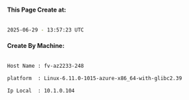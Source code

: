 
   
#### This Page Create at:

```bash

2025-06-29 - 13:57:23 UTC

```

#### Create By Machine:

```bash

Host Name : fv-az2233-248

platform  : Linux-6.11.0-1015-azure-x86_64-with-glibc2.39

Ip Local  : 10.1.0.104

```

